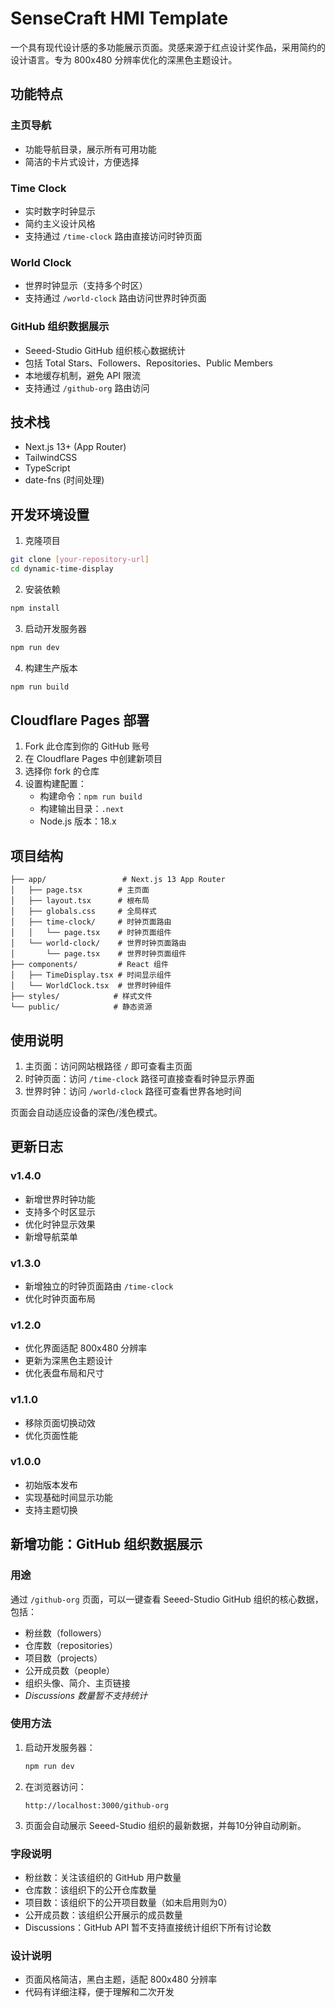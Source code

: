 # SenseCraft HMI Template

一个具有现代设计感的多功能展示页面。灵感来源于红点设计奖作品，采用简约的设计语言。专为 800x480 分辨率优化的深黑色主题设计。

## 功能特点

### 主页导航
- 功能导航目录，展示所有可用功能
- 简洁的卡片式设计，方便选择

### Time Clock
- 实时数字时钟显示
- 简约主义设计风格
- 支持通过 `/time-clock` 路由直接访问时钟页面

### World Clock
- 世界时钟显示（支持多个时区）
- 支持通过 `/world-clock` 路由访问世界时钟页面

### GitHub 组织数据展示
- Seeed-Studio GitHub 组织核心数据统计
- 包括 Total Stars、Followers、Repositories、Public Members
- 本地缓存机制，避免 API 限流
- 支持通过 `/github-org` 路由访问

## 技术栈

- Next.js 13+ (App Router)
- TailwindCSS
- TypeScript
- date-fns (时间处理)

## 开发环境设置

1. 克隆项目
```bash
git clone [your-repository-url]
cd dynamic-time-display
```

2. 安装依赖
```bash
npm install
```

3. 启动开发服务器
```bash
npm run dev
```

4. 构建生产版本
```bash
npm run build
```

## Cloudflare Pages 部署

1. Fork 此仓库到你的 GitHub 账号
2. 在 Cloudflare Pages 中创建新项目
3. 选择你 fork 的仓库
4. 设置构建配置：
   - 构建命令：`npm run build`
   - 构建输出目录：`.next`
   - Node.js 版本：18.x

## 项目结构

```
├── app/                 # Next.js 13 App Router
│   ├── page.tsx        # 主页面
│   ├── layout.tsx      # 根布局
│   ├── globals.css     # 全局样式
│   ├── time-clock/     # 时钟页面路由
│   │   └── page.tsx    # 时钟页面组件
│   └── world-clock/    # 世界时钟页面路由
│       └── page.tsx    # 世界时钟页面组件
├── components/         # React 组件
│   ├── TimeDisplay.tsx # 时间显示组件
│   └── WorldClock.tsx  # 世界时钟组件
├── styles/            # 样式文件
└── public/            # 静态资源
```

## 使用说明

1. 主页面：访问网站根路径 `/` 即可查看主页面
2. 时钟页面：访问 `/time-clock` 路径可直接查看时钟显示界面
3. 世界时钟：访问 `/world-clock` 路径可查看世界各地时间

页面会自动适应设备的深色/浅色模式。

## 更新日志

### v1.4.0
- 新增世界时钟功能
- 支持多个时区显示
- 优化时钟显示效果
- 新增导航菜单

### v1.3.0
- 新增独立的时钟页面路由 `/time-clock`
- 优化时钟页面布局

### v1.2.0
- 优化界面适配 800x480 分辨率
- 更新为深黑色主题设计
- 优化表盘布局和尺寸

### v1.1.0
- 移除页面切换动效
- 优化页面性能

### v1.0.0
- 初始版本发布
- 实现基础时间显示功能
- 支持主题切换

## 新增功能：GitHub 组织数据展示

### 用途

通过 `/github-org` 页面，可以一键查看 Seeed-Studio GitHub 组织的核心数据，包括：
- 粉丝数（followers）
- 仓库数（repositories）
- 项目数（projects）
- 公开成员数（people）
- 组织头像、简介、主页链接
- *Discussions 数量暂不支持统计*

### 使用方法

1. 启动开发服务器：
   ```bash
   npm run dev
   ```
2. 在浏览器访问：
   ```
   http://localhost:3000/github-org
   ```
3. 页面会自动展示 Seeed-Studio 组织的最新数据，并每10分钟自动刷新。

### 字段说明
- 粉丝数：关注该组织的 GitHub 用户数量
- 仓库数：该组织下的公开仓库数量
- 项目数：该组织下的公开项目数量（如未启用则为0）
- 公开成员数：该组织公开展示的成员数量
- Discussions：GitHub API 暂不支持直接统计组织下所有讨论数

### 设计说明
- 页面风格简洁，黑白主题，适配 800x480 分辨率
- 代码有详细注释，便于理解和二次开发 
